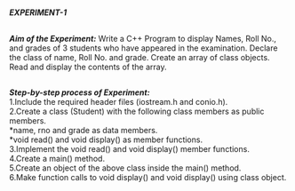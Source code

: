 #
**_EXPERIMENT-1_**
##
**_Aim of the Experiment:_**
Write a C++ Program to display Names, Roll No., and grades of 3 students who have appeared
in the examination. Declare the class of name, Roll No. and grade. Create an array of class
objects. Read and display the contents of the array.


##
**_Step-by-step process of Experiment:_**<br/>
1.Include the required header files (iostream.h and conio.h).<br/>
2.Create a class (Student) with the following class members as public members.<br/>
  *name, rno and grade as data members.<br/>
  *void read() and void display() as member functions.<br/>
3.Implement the void read() and void display() member functions.<br/>
4.Create a main() method.<br/>
5.Create an object of the above class inside the main() method.<br/>
6.Make function calls to void display() and void display() using class object.<br/>
